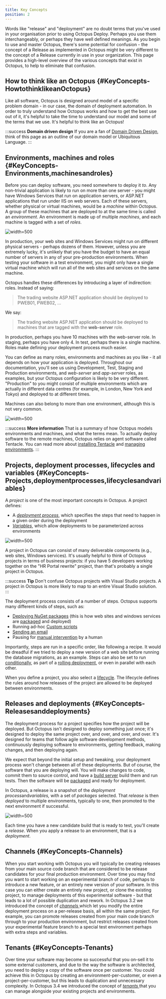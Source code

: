 ```yaml
---
title: Key Concepts
position: 2
---
```


Words like "release" and "deployment" are no doubt terms that you've used in your organisation prior to using Octopus Deploy. Perhaps you use them interchangeably, or perhaps they have well defined meanings. As you begin to use and master Octopus, there's some potential for confusion - the concept of a Release as implemented in Octopus might be very different to the concept of a Release currently in use in your organization. This page provides a high-level overview of the various concepts that exist in Octopus, to help to eliminate that confusion.

## How to think like an Octopus {#KeyConcepts-HowtothinklikeanOctopus}

Like all software, Octopus is designed around model of a specific problem domain - in our case, the domain of deployment automation. In order to truly understand how Octopus works and how to get the best use out of it, it's helpful to take the time to understand our model and some of the terms that we use. It's helpful to think like an Octopus!

:::success
**Domain driven design**
If you are a fan of [Domain Driven Design](http://www.amazon.com/Domain-Driven-Design-Tackling-Complexity-Software/dp/0321125215), think of this page as an outline of our domain model or Ubiquitous Language.
:::

## Environments, machines and roles {#KeyConcepts-Environments,machinesandroles}

Before you can deploy software, you need somewhere to deploy it *to*. Any non-trivial application is likely to run on more than one server - you might have Windows Services that run on application servers, or ASP.NET applications that run under IIS on web servers. Each of these servers, whether physical or virtual machines, would be a *machine* within Octopus. A group of these machines that are deployed to at the same time is called an *environment*. An environment is made up of multiple *machines*, and each machine is tagged with a set of *roles*.

![](/docs/images/3048100/3277804.png "width=500")

In production, your web sites and Windows Services might run on different physical servers - perhaps dozens of them. However, unless you are extremely lucky, it's unlikely that you have the budget to have an equal number of servers in any of your pre-production environments. When testing your software in a test environment, you might only have a single virtual machine which will run all of the web sites and services on the same machine.

Octopus handles these differences by introducing a layer of indirection: roles. Instead of saying:

> The trading website ASP.NET application should be deployed to PWEB01, PWEB02, ...

We say:

> The trading website ASP.NET application should be deployed to machines that are tagged with the **web-server** role.

In production, perhaps you have 10 machines with the web-server role. In staging, perhaps you have only 4. In test, perhaps there is a single machine. Roles make defining your deployment process much easier.

You can define as many roles, environments and machines as you like - it all depends on how your application is deployed. Throughout our documentation, you'll see us using Development, Test, Staging and Production environments, and *web-server* and *app-server* roles, as examples, but your Octopus configuration is likely to be very different. "Production" to you might consist of multiple environments which are actually in different data centres (for example, in London, New York and Tokyo) and deployed to at different times.

Machines can also belong to more than one environment, although this is not very common.

![](/docs/images/3048100/3277803.png "width=500")

:::success
**More information**
That is a summary of how Octopus models environments and machines, and what the terms mean. To actually deploy software to the remote machines, Octopus relies on agent software called Tentacle. You can read more about [installing Tentacle](/docs/installation/installing-tentacles/index.md) and [managing environments](/docs/key-concepts/environments/index.md).
:::

## Projects, deployment processes, lifecycles and variables {#KeyConcepts-Projects,deploymentprocesses,lifecyclesandvariables}

A *project* is one of the most important concepts in Octopus. A project defines:

- A *[deployment process](/docs/deploying-applications/index.md)*, which specifies the steps that need to happen in a given order during the deployment
- *[Variables](/docs/deploying-applications/variables/index.md)*, which allow deployments to be parameterized across environments

![](/docs/images/3048100/3277800.png "width=500")

A project in Octopus can consist of many deliverable components (e.g., web sites, Windows services). It's usually helpful to think of Octopus projects in terms of business projects: if you have 5 developers working together on the "HR Portal rewrite" project, than that's probably a single project in Octopus.

:::success
**Tip**
Don't confuse Octopus projects with Visual Studio projects. A project in Octopus is more likely to map to an entire Visual Studio solution.
:::

The deployment process consists of a number of steps. Octopus supports many different kinds of steps, such as:

- [Deploying NuGet packages](/docs/deploying-applications/deploying-packages/index.md) (this is how web sites and windows services are [packaged](/docs/packaging-applications/index.md) and deployed)
- Running ad-hoc [Custom scripts](/docs/deploying-applications/custom-scripts/index.md)
- [Sending an email](/docs/deploying-applications/email-notifications.md)
- Pausing for [manual intervention](/docs/deploying-applications/manual-intervention-and-approvals.md) by a human

Importantly, steps are run in a specific order, like following a recipe. It would be dreadful if we tried to deploy a new version of a web site before running the database migrations, as an example. Steps can also be set to run [conditionally](/docs/deploying-applications/index.md), as part of a [rolling deployment](/docs/patterns/rolling-deployments.md), or even in parallel with each other.

When you define a project, you also select a [lifecycle](/docs/key-concepts/lifecycles.md). The lifecycle defines the rules around how releases of the project are allowed to be deployed between environments.

## Releases and deployments {#KeyConcepts-Releasesanddeployments}

The deployment process for a project specifies how the project will be deployed. But Octopus isn't designed to deploy something just once; it's designed to deploy the same project over, and over, and over, and over. It's designed for teams that follow agile software development methods, continuously deploying software to environments, getting feedback, making changes, and then deploying again.

We expect that beyond the initial setup and tweaking, your deployment process won't change between all of these deployments. But of course, the software that you are deploying will. You will make changes to code, commit them to source control, and have a [build server](/docs/api-and-integration/index.md) build them and run tests. Then the software will be [packaged](/docs/packaging-applications/index.md) and ready for deployment.

In Octopus, a release is a snapshot of the *deployment process*and*variables,* with a set of *packages* selected. That *release* is then *deployed* to multiple environments, typically to one, then promoted to the next environment if successful.

![](/docs/images/3048100/3277799.png "width=500")

Each time you have a new candidate build that is ready to test, you'll create a *release*. When you apply a release to an environment, that is a *deployment*.

## Channels {#KeyConcepts-Channels}

When you start working with Octopus you will typically be creating releases from your main source code branch that are considered to be release candidates for your final production environment. Over time you may find you want to start working on an experimental branch of code, perhaps to introduce a new feature, or an entirely new version of your software. In this case you can either create an entirely new project, or clone the existing project, to manage deployments of this experimental software - but that leads to a lot of possible duplication and rework. In Octopus 3.2 we introduced the concept of [*channels* ](/docs/key-concepts/projects/channels.md)which let you modify the entire deployment process on a per-release basis, all within the same project. For example, you can promote releases created from your main code branch through to your production environment, but restrict releases created from your experimental feature branch to a special test environment perhaps with extra steps and variables.

## Tenants {#KeyConcepts-Tenants}

Over time your software may become so successful that you on-sell it to some external customers, and due to the way the software is architected, you need to deploy a copy of the software once per customer. You could achieve this in Octopus by creating an environment-per-customer, or even a project-per-customer, but this leads to duplication and unnecessary complexity. In Octopus 3.4 we introduced the concept of [*tenants* ](/docs/key-concepts/tenants/index.md)that you can manage alongside your existing projects and environments.
